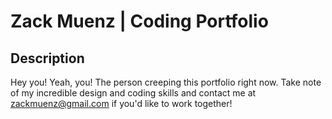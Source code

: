 # Zack Muenz | Coding Portfolio

## Description
Hey you! Yeah, you! The person creeping this portfolio right now. Take note of my incredible design and coding skills and contact me at zackmuenz@gmail.com if you'd like to work together!